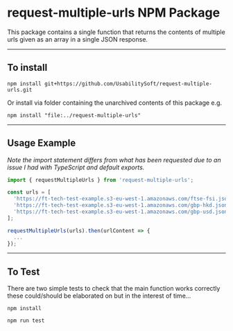 # request-multiple-urls NPM Package
This package contains a single function that returns the contents of multiple urls given as an array in a single JSON response.

___
## To install


`npm install git+https://github.com/UsabilitySoft/request-multiple-urls.git`

Or install via folder containing the unarchived contents of this package e.g.

`npm install "file:../request-multiple-urls"`
___
## Usage Example

*Note the import statement differs from what has been requested due to an issue I had with TypeScript and default exports.*

```javascript
import { requestMultipleUrls } from 'request-multiple-urls';

const urls = [
  'https://ft-tech-test-example.s3-eu-west-1.amazonaws.com/ftse-fsi.json', 
  'https://ft-tech-test-example.s3-eu-west-1.amazonaws.com/gbp-hkd.json', 
  'https://ft-tech-test-example.s3-eu-west-1.amazonaws.com/gbp-usd.json'
];

requestMultipleUrls(urls).then(urlContent => { 
  ...
});
```
___
## To Test

There are two simple tests to check that the main function works correctly these could/should be elaborated on but in the interest of time...

`npm install`

`npm run test`


